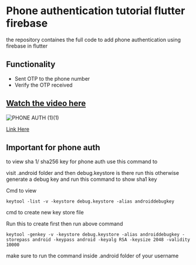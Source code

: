 # Phone authentication tutorial flutter firebase

the repository containes the full code to add phone authentication using firebase in flutter

## Functionality
- Sent OTP to the phone number
- Verify the OTP received

## [Watch the video here](https://youtu.be/5gkJ8ZfbCHw) 
![PHONE AUTH (1)(1)](https://github.com/Snehasis4321/phone_auth_firebase_tutorial/assets/96995340/f550e999-d75f-4f84-a983-1708dbad9614)

[Link Here](https://youtu.be/5gkJ8ZfbCHw)

## Important for phone auth

to view sha 1/ sha256 key for phone auth use this command to 

visit .android folder and then debug.keystore is there run this otherwise generate a debug key and run this command to show sha1 key

Cmd to view 
```
keytool -list -v -keystore debug.keystore -alias androiddebugkey
```

cmd to create new key store file 

Run this to  create first then run above command

```
keytool -genkey -v -keystore debug.keystore -alias androiddebugkey -storepass android -keypass android -keyalg RSA -keysize 2048 -validity 10000
```

make sure to run the command inside .android folder of your username

